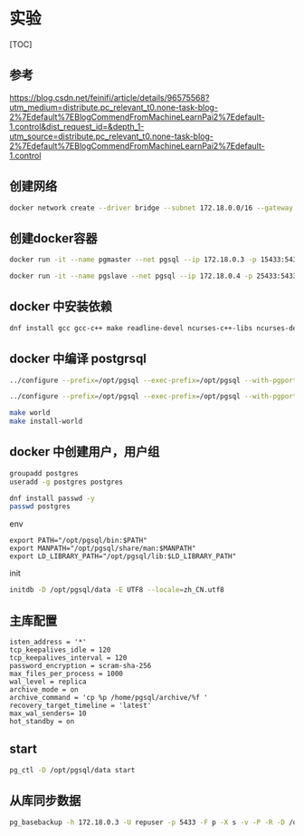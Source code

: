 # 实验

[TOC]

## 参考

<https://blog.csdn.net/feinifi/article/details/96575568?utm_medium=distribute.pc_relevant_t0.none-task-blog-2%7Edefault%7EBlogCommendFromMachineLearnPai2%7Edefault-1.control&dist_request_id=&depth_1-utm_source=distribute.pc_relevant_t0.none-task-blog-2%7Edefault%7EBlogCommendFromMachineLearnPai2%7Edefault-1.control>

## 创建网络

```bash
docker network create --driver bridge --subnet 172.18.0.0/16 --gateway 172.18.0.1 pgsql
```

## 创建docker容器

```bash
docker run -it --name pgmaster --net pgsql --ip 172.18.0.3 -p 15433:5433 -v /mnt/T1000/downs/used/postgresql-13.1:/srv/postgresql registry.cn-hangzhou.aliyuncs.com/panla/centos8_base:v1 bash

docker run -it --name pgslave --net pgsql --ip 172.18.0.4 -p 25433:5433 -v /mnt/T1000/downs/used/postgresql-13.1:/srv/postgresql registry.cn-hangzhou.aliyuncs.com/panla/centos8_base:v1 bash
```

## docker 中安装依赖

```bash
dnf install gcc gcc-c++ make readline-devel ncurses-c++-libs ncurses-devel zlib-devel openssl-devel libuuid-devel llvm-toolset llvm-devel cmake-filesystem llvm llvm-libs pam-devel glibc-common langpacks-zh_CN passwd -y
```

## docker 中编译 postgrsql

```bash
../configure --prefix=/opt/pgsql --exec-prefix=/opt/pgsql --with-pgport=5433  --with-openssl --with-uuid=e2fs --with-llvm --with-pam

../configure --prefix=/opt/pgsql --exec-prefix=/opt/pgsql --with-pgport=5433 --with-openssl --with-uuid=e2fs --with-llvm --with-pam

make world
make install-world
```

## docker 中创建用户，用户组

```bash
groupadd postgres
useradd -g postgres postgres

dnf install passwd -y
passwd postgres
```

env

```text
export PATH="/opt/pgsql/bin:$PATH"
export MANPATH="/opt/pgsql/share/man:$MANPATH"
export LD_LIBRARY_PATH="/opt/pgsql/lib:$LD_LIBRARY_PATH"
```

init

```bash
initdb -D /opt/pgsql/data -E UTF8 --locale=zh_CN.utf8
```

## 主库配置

```text
isten_address = '*'
tcp_keepalives_idle = 120
tcp_keepalives_interval = 120
password_encryption = scram-sha-256
max_files_per_process = 1000
wal_level = replica
archive_mode = on
archive_command = 'cp %p /home/pgsql/archive/%f '
recovery_target_timeline = 'latest'
max_wal_senders= 10
hot_standby = on
```

## start

```bash
pg_ctl -D /opt/pgsql/data start
```

## 从库同步数据

```bash
pg_basebackup -h 172.18.0.3 -U repuser -p 5433 -F p -X s -v -P -R -D /opt/pgsql/data
```
